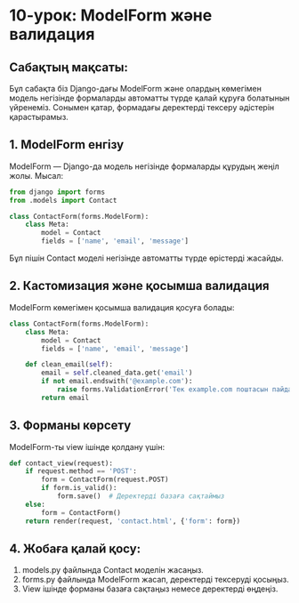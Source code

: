 
# 10-урок: ModelForm және валидация

## Сабақтың мақсаты:
Бұл сабақта біз Django-дағы ModelForm және олардың көмегімен модель негізінде формаларды автоматты түрде қалай құруға болатынын үйренеміз. Сонымен қатар, формадағы деректерді тексеру әдістерін қарастырамыз.

## 1. ModelForm енгізу
ModelForm — Django-да модель негізінде формаларды құрудың жеңіл жолы. Мысал:

```python
from django import forms
from .models import Contact

class ContactForm(forms.ModelForm):
    class Meta:
        model = Contact
        fields = ['name', 'email', 'message']
```

Бұл пішін Contact моделі негізінде автоматты түрде өрістерді жасайды.

## 2. Кастомизация және қосымша валидация
ModelForm көмегімен қосымша валидация қосуға болады:

```python
class ContactForm(forms.ModelForm):
    class Meta:
        model = Contact
        fields = ['name', 'email', 'message']

    def clean_email(self):
        email = self.cleaned_data.get('email')
        if not email.endswith('@example.com'):
            raise forms.ValidationError('Тек example.com поштасын пайдаланыңыз.')
        return email
```

## 3. Форманы көрсету
ModelForm-ты view ішінде қолдану үшін:

```python
def contact_view(request):
    if request.method == 'POST':
        form = ContactForm(request.POST)
        if form.is_valid():
            form.save()  # Деректерді базаға сақтаймыз
    else:
        form = ContactForm()
    return render(request, 'contact.html', {'form': form})
```

## 4. Жобаға қалай қосу:
1. models.py файлында Contact моделін жасаңыз.
2. forms.py файлында ModelForm жасап, деректерді тексеруді қосыңыз.
3. View ішінде форманы базаға сақтаңыз немесе деректерді өңдеңіз.

